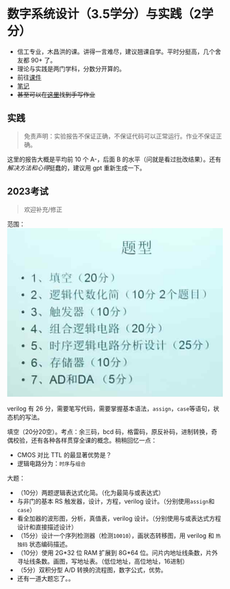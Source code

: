 # 数字系统设计（3.5学分）与实践（2学分）
* 信工专业，木昌洪的课。讲得一言难尽，建议翘课自学。平时分挺高，几个舍友都 90+ 了。
* 理论与实践是两门学科，分数分开算的。
* 前往[课件](./resources.md)
* [笔记](https://absx.pages.dev/farraginous/learning/dsp.html)
* ~~甚至可以在[这里](https://github.com/lxl66566/my-college-files/tree/main/信息科学与工程学院/数字系统设计/作业)找到手写作业~~
## 实践
> 免责声明：实验报告不保证正确，不保证代码可以正常运行。作业不保证正确。

这里的报告大概是平均前 10 个 A-，后面 B 的水平（问就是看过批改结果）。还有*解决方法和心得*挺蠢的，建议用 gpt 重新生成一下。
## 2023考试
> 欢迎补充/修正

范围：![考试范围](./考试范围.jpg)

verilog 有 26 分，需要笔写代码，需要掌握基本语法，`assign`，`case`等语句，状态机的写法。

填空（20分20空）。考点：余三码，bcd 码，格雷码，原反补码，进制转换，奇偶校验，还有各种各样贯穿全课的概念。稍稍回忆一点：
* CMOS 对比 TTL 的最显著优势是？
* 逻辑电路分为：`时序`与`组合`

大题：
* （10分）两题逻辑表达式化简。（化为最简与或表达式）
* 与非门的基本 RS 触发器，设计，方程，verilog 设计。（分别使用`assign`和`case`）
* 看全加器的波形图，分析，真值表，verilog 设计。（分别使用与或表达式方程设计和直接描述设计）
* （15分）设计一个序列检测器（检测`10010`），画状态转移图，用 verilog 和 `热独码` 状态编码描述。
* （10分）使用 2G\*32 位 RAM 扩展到 8G\*64 位。问片内地址线条数，片外寻址线条数。画图，写地址表。（低位地址，高位地址，16进制）
* （5分）双积分型 A/D 转换的流程图，数字公式，优势。
* 还有一道大题忘了。。